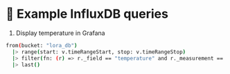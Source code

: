 # 💬 Example InfluxDB queries

1. Display temperature in Grafana

```bash
from(bucket: "lora_db")
  |> range(start: v.timeRangeStart, stop: v.timeRangeStop)
  |> filter(fn: (r) => r._field == "temperature" and r._measurement == "SENSOR_NAME")
  |> last()
```
